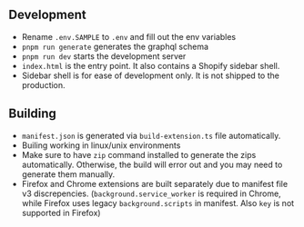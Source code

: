 
## Development
- Rename `.env.SAMPLE` to `.env` and fill out the env variables
- `pnpm run generate` generates the graphql schema
- `pnpm run dev` starts the development server
- `index.html` is the entry point. It also contains a Shopify sidebar shell.
- Sidebar shell is for ease of development only. It is not shipped to the production.

## Building
- `manifest.json` is generated via `build-extension.ts` file automatically.
- Builing working in linux/unix environments
- Make sure to have `zip` command installed to generate the zips automatically. Otherwise, the build will error out and you may need to generate them manually.
- Firefox and Chrome extensions are built separately due to manifest file v3 discrepencies. (`background.service_worker` is required in Chrome, while Firefox uses legacy `background.scripts` in manifest. Also `key` is not supported in Firefox)

